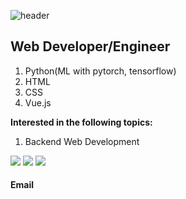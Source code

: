 ![header](https://capsule-render.vercel.app/api?type=waving&color=auto&height=300&section=header&text=Minseung-Kang&fontSize=70)

<div>
  <h2>
    Web Developer/Engineer
<!--     (<del><a href="[https://donowhy.github.io/]">More About Me</a></del>) -->
  </h2>
  <ol>
    <li>Python(ML with pytorch, tensorflow)</li>
    <li>HTML</li>
    <li>CSS</li>
    <li>Vue.js</li>
  
    
  </ol>
  <p><strong>Interested in the following topics:</strong></p>
  <ol>
    <li>Backend Web Development</li>
    </li>
    
  </ol>
  <div>
    <img src="https://img.shields.io/badge/vue.js-4FC08D?style=for-the-badge&logo=vue.js&logoColor=white">
    <img src="https://img.shields.io/badge/html-E34F26?style=for-the-badge&logo=html5&logoColor=white">
    <img src="https://img.shields.io/badge/css-1572B6?style=for-the-badge&logo=css3&logoColor=white">
  </div>
   <h4>
    Email
<!--     (<del><a href="[https://k4minseung@gmail.com]">More About Me</a></del>) -->
  </h4>
  
</div>
